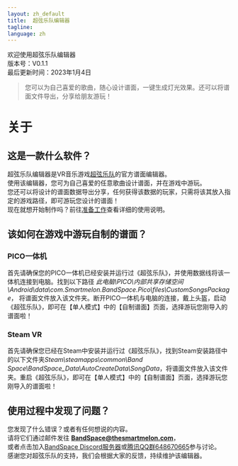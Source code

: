 ```yaml
---
layout: zh_default
title:  超弦乐队编辑器
tagline: 
language: zh
---
```


欢迎使用超弦乐队编辑器  
版本号：V0.1.1  
最后更新时间：2023年1月4日
> 您可以为自己喜爱的歌曲，随心设计谱面，一键生成灯光效果。还可以将谱面文件导出，分享给朋友游玩！

# 关于

## **这是一款什么软件？**
超弦乐队编辑器是VR音乐游戏[超弦乐队](https://store.steampowered.com/app/2182070)的官方谱面编辑器。  
使用该编辑器，您可为自己喜爱的任意歌曲设计谱面，并在游戏中游玩。  
您还可以将设计的谱面数据导出分享，任何获得该数据的玩家，只需将该其放入指定的游戏路径，即可游玩您设计的谱面！  
现在就想开始制作吗？前往[准备工作](getting-started)查看详细的使用说明。  

## **该如何在游戏中游玩自制的谱面？**
### PICO一体机
首先请确保您的PICO一体机已经安装并运行过《超弦乐队》，并使用数据线将该一体机连接到电脑。找到以下路径
*此电脑\PICO\内部共享存储空间\Android\data\com.Smartmelon.BandSpace.Pico\files\CustomSongsPackage*，
将谱面文件放入该文件夹。断开PICO一体机与电脑的连接，戴上头盔，启动《超弦乐队》，即可在【单人模式】中的【自制谱面】页面，选择游玩您刚导入的谱面啦！  
### Steam VR
首先请确保您已经在Steam中安装并运行过《超弦乐队》，找到Steam安装路径中的以下文件夹*Steam\steamapps\common\Band Space\BandSpace_Data\AutoCreateData\SongData*，将谱面文件放入该文件夹。重启《超弦乐队》，即可在【单人模式】中的【自制谱面】页面，选择游玩您刚导入的谱面啦！

## **使用过程中发现了问题？**
您发现了什么错误？或者有任何想说的内容。  
请将它们通过邮件发往 **BandSpace@thesmartmelon.com**，  
或者点击加入[BandSpace Discord服务器](https://discord.com/invite/HWbeUGfVpD)或[腾讯QQ群648670665](https://jq.qq.com/?_wv=1027&k=VfRPDaKg)参与讨论。  
感谢您对超弦乐队的支持，我们会根据大家的反馈，持续维护该编辑器。